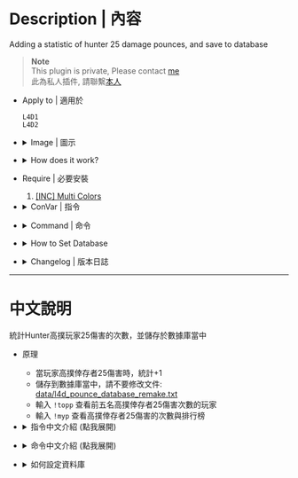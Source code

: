 # Description | 內容
Adding a statistic of hunter 25 damage pounces, and save to database

> __Note__ <br/>
This plugin is private, Please contact [me](/#私人插件列表-private-plugins-list)<br/>
此為私人插件, 請聯繫[本人](/#私人插件列表-private-plugins-list)

* Apply to | 適用於
	```
	L4D1
	L4D2
	```

* <details><summary>Image | 圖示</summary>

	* Record Top 5
	<br/>![l4d_pounce_database_remake_1](image/l4d_pounce_database_remake_1.jpg)
	<br/>![l4d_pounce_database_remake_2](image/l4d_pounce_database_remake_2.jpg)
	* Support MySql & Sqlite (支援資料庫，跨伺服器儲存)
	<br/>![l4d_pounce_database_remake_3](image/l4d_pounce_database_remake_3.jpg)
</details>

* <details><summary>How does it work?</summary>

	* Add statistic when a player-controlled hunter makes 25 damage pounce on survivor
	* Save to database, do not modify [data/l4d_pounce_database_remake.txt](data/l4d_pounce_database_remake.txt)
	* Type ```!topp``` to see top 5 player
	* Type ```!myp``` to see your pounces and rank
</details>

* Require | 必要安裝
	1. [[INC] Multi Colors](https://github.com/fbef0102/L4D1_2-Plugins/releases/tag/Multi-Colors)

* <details><summary>ConVar | 指令</summary>

	* cfg/sourcemod/l4d_pounce_database_remake.cfg
		```php
		// 0=Plugin off, 1=Plugin on.
		l4d_pounce_database_remake_enable "1"

		// If 1,Announces the pounce in chatbox.
		l4d_pounce_database_remake_announce "0"

		// Turn on the plugin in these game modes. 0=All, 1=Coop, 2=Survival, 4=Versus, 8=Scavenge. Add numbers together.
		l4d_pounce_database_remake_modes_tog "4"

		// Numbers of real survivor players required at least to enable this plugin
		l4d_pounce_database_remake_survivors_required "4"

		// Count if pounce ai survivor? [1: Yes, 0: No]
		l4d_pounce_database_remake_ai_survivor "0"

		// The minimum amount of high pounce damage required to record the pounce
		l4d_pounce_database_remake_minimum "25"

		// Database to save pounce to.
		// Empty = Don't connect to database, use data/l4d_pounce_database_remake.txt only
		// (MySQL & SQLite supported)
		l4d_pounce_database_remake_sql "pounce"
		```
</details>

* <details><summary>Command | 命令</summary>

	* **Show your current pounce count and rank.**
		```php
		sm_myp
		```

	* **Show TOP 5 pounce players**
		```php
		sm_topp
		```
</details>

* <details><summary>How to Set Database</summary>

	* Choose one of the following method
		1. MySQL: Database across server, set ConVar ```l4d_pounce_database_remake_sql "pounce"``` and write the following in ```sourcemod/configs/databases.cfg```
			```php
			// There would a data table named "pounce_database_V2" in database
			"pounce"
			{
				"driver"			"mysql"
				"host"				"x.x.x.x"
				"database"			"yourdatabase"
				"user"				"youruser"
				"pass"				"yourpass"
				"port"				"yourport"
			}
			```

		2. Data: Local Database, set ConVar ```l4d_pounce_database_remake_sql ""```
			```php
			// All datas saved to ```sourcemod/data/l4d_pounce_database_remake.txt```
			```
</details>

* <details><summary>Changelog | 版本日誌</summary>

	* v1.0h (2025-1-10)
		* Remake code
		* Add mysql & sqilite database support
	
	* Original
		* [pounce_database](https://github.com/fbef0102/L4D1_2-Plugins/tree/master/pounce_database)
</details>

- - - -
# 中文說明
統計Hunter高撲玩家25傷害的次數，並儲存於數據庫當中

* 原理
	* 當玩家高撲倖存者25傷害時，統計+1
	* 儲存到數據庫當中，請不要修改文件: [data/l4d_pounce_database_remake.txt](data/l4d_pounce_database_remake.txt)
	* 輸入 ```!topp``` 查看前五名高撲倖存者25傷害次數的玩家
	* 輸入 ```!myp``` 查看高撲倖存者25傷害的次數與排行榜

* <details><summary>指令中文介紹 (點我展開)</summary>

	* cfg/sourcemod/l4d_pounce_database_remake.cfg
		```php
		// 0=關閉插件, 1=啟動插件
		l4d_pounce_database_remake_enable "1"

		// 為1時，當有玩家高撲時，顯示於聊天框
		l4d_pounce_database_remake_announce "0"

		// 什麼模式下啟動此插件. 0=所有模式, 1=戰役, 2=生存, 4=對抗, 8=清道夫. 請將數字相加起來
		l4d_pounce_database_remake_modes_tog "4"

		// 倖存者隊伍至少需要的真人玩家，才會啟動此插件
		l4d_pounce_database_remake_survivors_required "4"

		// 為1時，玩家高撲AI倖存者也有統計
		l4d_pounce_database_remake_ai_survivor "0"

		// 高撲傷害至少達到此數值以上才會列入統計
		l4d_pounce_database_remake_minimum "25"

		// 儲存統計的資料庫
		// 空 = 不使用資料庫, 只使用data/l4d_pounce_database_remake.txt
		// (支援 MySQL & SQLite)
		l4d_pounce_database_remake_sql "pounce"
		```
</details>

* <details><summary>命令中文介紹 (點我展開)</summary>

	* **查看高撲倖存者25傷害的次數與排行榜**
		```php
		sm_myp
		```

	* **查看前五名高撲倖存者25傷害次數的玩家**
		```php
		sm_topp
		```
</details>

* <details><summary>如何設定資料庫</summary>

	* 以下方法二選一
		1. MySQL: 支援跨伺服器，儲值經驗值，設定指令 ```l4d_pounce_database_remake_sql "pounce"```，然後設定文件 ```sourcemod/configs/databases.cfg```
			```php
			// 資料庫中自動創建表格，名稱是 "pounce_database_V2"
			"pounce"
			{
				"driver"			"mysql"
				"host"				"x.x.x.x"
				"database"			"yourdatabase"
				"user"				"youruser"
				"pass"				"yourpass"
				"port"				"yourport"
			}
			```
			
		2. Data: 本地資料庫，設定指令 ```l4d_pounce_database_remake_sql ""```
			```php
			// 自動創建檔案: sourcemod/data/l4d_pounce_database_remake.txt
			```
</details>
